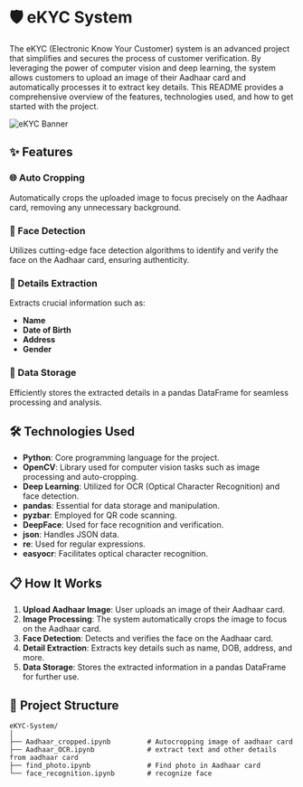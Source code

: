 # 🛡️ eKYC System

The eKYC (Electronic Know Your Customer) system is an advanced project that simplifies and secures the process of customer verification. By leveraging the power of computer vision and deep learning, the system allows customers to upload an image of their Aadhaar card and automatically processes it to extract key details. This README provides a comprehensive overview of the features, technologies used, and how to get started with the project.

![eKYC Banner](https://via.placeholder.com/1000x200.png?text=eKYC+System) <!-- Replace with actual image -->

## ✨ Features

### 🌐 Auto Cropping
Automatically crops the uploaded image to focus precisely on the Aadhaar card, removing any unnecessary background.

### 🤖 Face Detection
Utilizes cutting-edge face detection algorithms to identify and verify the face on the Aadhaar card, ensuring authenticity.

### 📝 Details Extraction
Extracts crucial information such as:
- **Name**
- **Date of Birth**
- **Address**
- **Gender**

### 💾 Data Storage
Efficiently stores the extracted details in a pandas DataFrame for seamless processing and analysis.

## 🛠️ Technologies Used

- **Python**: Core programming language for the project.
- **OpenCV**: Library used for computer vision tasks such as image processing and auto-cropping.
- **Deep Learning**: Utilized for OCR (Optical Character Recognition) and face detection.
- **pandas**: Essential for data storage and manipulation.
- **pyzbar**: Employed for QR code scanning.
- **DeepFace**: Used for face recognition and verification.
- **json**: Handles JSON data.
- **re**: Used for regular expressions.
- **easyocr**: Facilitates optical character recognition.

<!--![Tech Stack](https://via.placeholder.com/800x400.png?text=Technologies+Used) <!-- Replace with actual image -->

## 📋 How It Works

1. **Upload Aadhaar Image**: User uploads an image of their Aadhaar card.
2. **Image Processing**: The system automatically crops the image to focus on the Aadhaar card.
3. **Face Detection**: Detects and verifies the face on the Aadhaar card.
4. **Detail Extraction**: Extracts key details such as name, DOB, address, and more.
5. **Data Storage**: Stores the extracted information in a pandas DataFrame for further use.

<!--![Process Flow](https://via.placeholder.com/1000x400.png?text=Process+Flow)  Replace with actual image -->


## 📂 Project Structure

```plaintext
eKYC-System/
│
├── Aadhaar_cropped.ipynb         # Autocropping image of aadhaar card
├── Aadhaar_OCR.ipynb             # extract text and other details from aadhaar card           
├── find_photo.ipynb              # Find photo in Aadhaar card
└── face_recognition.ipynb        # recognize face
